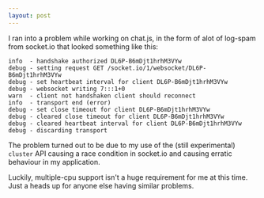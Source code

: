 ```yaml
---
layout: post
---
```

I ran into a problem while working on chat.js, in the form of alot of log-spam from socket.io that looked something like this:

	info  - handshake authorized DL6P-B6mDjt1hrhM3VYw
	debug - setting request GET /socket.io/1/websocket/DL6P-B6mDjt1hrhM3VYw
	debug - set heartbeat interval for client DL6P-B6mDjt1hrhM3VYw
	debug - websocket writing 7:::1+0
	warn  - client not handshaken client should reconnect
	info  - transport end (error)
	debug - set close timeout for client DL6P-B6mDjt1hrhM3VYw
	debug - cleared close timeout for client DL6P-B6mDjt1hrhM3VYw
	debug - cleared heartbeat interval for client DL6P-B6mDjt1hrhM3VYw
	debug - discarding transport
	
The problem turned out to be due to my use of the (still experimental) `cluster` API  causing a race condition in socket.io and causing erratic behaviour in my application.

Luckily, multiple-cpu support isn't a huge requirement for me at this time. Just a heads up for anyone else having similar problems.